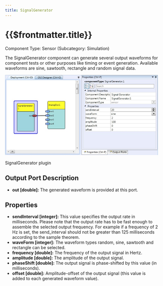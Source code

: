 ```yaml
---
title: SignalGenerator
---
```


# {{$frontmatter.title}}

Component Type: Sensor (Subcategory: Simulation)

The SignalGenerator component can generate several output waveforms for component tests or other purposes like timing or event generation. Available waveforms are sine, sawtooth, rectangle and random signal data.

![Screenshot: SignalGenerator plugin](./img/signalgenerator.jpg "Screenshot: SignalGenerator plugin")

SignalGenerator plugin

## Output Port Description

*   **out \[double\]:** The generated waveform is provided at this port.

## Properties

*   **sendInterval \[integer\]:** This value specifies the output rate in milliseconds. Please note that the output rate has to be fast enough to assemble the selected output frequency. For example if a frequency of 2 Hz is set, the send\_interval should not be greater than 125 milliseconds according to the sample theorem.
*   **waveForm \[integer\]:** The waveform types random, sine, sawtooth and rectangle can be selected.
*   **frequency \[double\]:** The frequency of the output signal in Hertz.
*   **amplitude \[double\]:** The amplitude of the output signal.
*   **phaseShift \[double\]:** The output signal is phase-shifted by this value (in milliseconds).
*   **offset \[double\]:** Amplitude-offset of the output signal (this value is added to each generated waveform value).